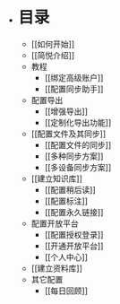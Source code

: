 - # 目录
	- [[如何开始]]
	- [[简悦介绍]]
	- 教程
		- [[绑定高级账户]]
		- [[配置同步助手]]
	- 配置导出
		- [[增强导出]]
		- [[定制化导出功能]]
	- [[配置文件及其同步]]
		- [[配置文件的同步]]
		- [[多种同步方案]]
		- [[多设备同步方案]]
	- [[建立知识库]]
		- [[配置稍后读]]
		- [[配置标注]]
		- [[配置永久链接]]
	- 配置开放平台
		- [[配置授权登录]]
		- [[开通开放平台]]
		- [[个人中心]]
	- [[建立资料库]]
	- 其它配置
		- [[每日回顾]]